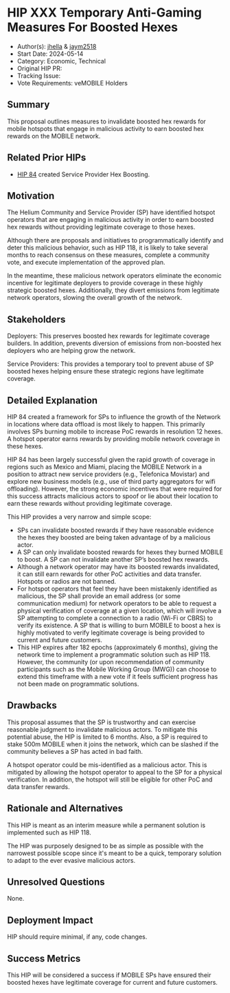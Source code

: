 # HIP XXX Temporary Anti-Gaming Measures For Boosted Hexes

- Author(s): [jhella](https://github.com/jhella) & [jaym2518](https://github.com/jaym2518)
- Start Date: 2024-05-14
- Category: Economic, Technical
- Original HIP PR: <!-- leave this empty; maintainer will fill in ID of this pull request -->
- Tracking Issue: <!-- leave this empty; maintainer will create a discussion issue -->
- Vote Requirements: veMOBILE Holders

## Summary

This proposal outlines measures to invalidate boosted hex rewards for mobile hotspots that engage in malicious activity to earn boosted hex rewards on the MOBILE network.

## Related Prior HIPs

- [HIP 84](https://github.com/helium/HIP/blob/main/0084-service-provider-hex-boosting.md) created Service Provider Hex Boosting.

## Motivation

The Helium Community and Service Provider (SP) have identified hotspot operators that are engaging in malicious activity in order to earn boosted hex rewards without providing legitimate coverage to those hexes.

Although there are proposals and initiatives to programmatically identify and deter this malicious behavior, such as HIP 118, it is likely to take several months to reach consensus on these measures, complete a community vote, and execute implementation of the approved plan.

In the meantime, these malicious network operators eliminate the economic incentive for legitimate deployers to provide coverage in these highly strategic boosted hexes.  Additionally, they divert emissions from legitimate network operators, slowing the overall growth of the network.   

## Stakeholders

Deployers: This preserves boosted hex rewards for legitimate coverage builders.  In addition, prevents diversion of emissions from non-boosted hex deployers who are helping grow the network.

Service Providers: This provides a temporary tool to prevent abuse of SP boosted hexes helping ensure these strategic regions have legitimate coverage.  

## Detailed Explanation

HIP 84 created a framework for SPs to influence the growth of the Network in locations where data offload is most likely to happen.  This primarily involves SPs burning mobile to increase PoC rewards in resolution 12 hexes.  A hotspot operator earns rewards by providing mobile network coverage in these hexes.

HIP 84 has been largely successful given the rapid growth of coverage in regions such as Mexico and Miami, placing the MOBILE Network in a position to attract new service providers (e.g., Telefonica Movistar) and explore new business models (e.g., use of third party aggregators for wifi offloading).  However, the strong economic incentives that were required for this success attracts malicious actors to spoof or lie about their location to earn these rewards without providing legitimate coverage. 

This HIP provides a very narrow and simple scope:
- SPs can invalidate boosted rewards if they have reasonable evidence the hexes they boosted are being taken advantage of by a malicious actor.
- A SP can only invalidate boosted rewards for hexes they burned MOBILE to boost.  A SP can not invalidate another SP’s boosted hex rewards.
- Although a network operator may have its boosted rewards invalidated, it can still earn rewards for other PoC activities and data transfer.  Hotspots or radios are not banned.
- For hotspot operators that feel they have been mistakenly identified as malicious, the SP shall provide an email address (or some communication medium) for network operators to be able to request a physical verification of coverage at a given location, which will involve a SP attempting to complete a connection to a radio (Wi-Fi or CBRS) to verify its existence.  A SP that is willing to burn MOBILE to boost a hex is highly motivated to verify legitimate coverage is being provided to current and future customers.
- This HIP expires after 182 epochs (approximately 6 months), giving the network time to implement a programmatic solution such as HIP 118.  However, the community (or upon recommendation of community participants such as the Mobile Working Group (MWG)) can choose to extend this timeframe with a new vote if it feels sufficient progress has not been made on programmatic solutions. 

## Drawbacks

This proposal assumes that the SP is trustworthy and can exercise reasonable judgment to invalidate malicious actors. To mitigate this potential abuse, the HIP is limited to 6 months.  Also, a SP is required to stake 500m MOBILE when it joins the network, which can be slashed if the community believes a SP has acted in bad faith.

A hotspot operator could be mis-identified as a malicious actor.  This is mitigated by allowing the hotspot operator to appeal to the SP for a physical verification.  In addition, the hotspot will still be eligible for other PoC and data transfer rewards.

## Rationale and Alternatives

This HIP is meant as an interim measure while a permanent solution is implemented such as HIP 118.

The HIP was purposely designed to be as simple as possible with the narrowest possible scope since it's meant to be a quick, temporary solution to adapt to the ever evasive malicious actors.

## Unresolved Questions

None.

## Deployment Impact

HIP should require minimal, if any, code changes. 

## Success Metrics

This HIP will be considered a success if MOBILE SPs have ensured their boosted hexes have legitimate coverage for current and future customers.
